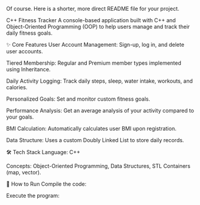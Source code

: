 Of course. Here is a shorter, more direct README file for your project.

C++ Fitness Tracker
A console-based application built with C++ and Object-Oriented Programming (OOP) to help users manage and track their daily fitness goals.

✨ Core Features
User Account Management: Sign-up, log in, and delete user accounts.

Tiered Membership: Regular and Premium member types implemented using Inheritance.

Daily Activity Logging: Track daily steps, sleep, water intake, workouts, and calories.

Personalized Goals: Set and monitor custom fitness goals.

Performance Analysis: Get an average analysis of your activity compared to your goals.

BMI Calculation: Automatically calculates user BMI upon registration.

Data Structure: Uses a custom Doubly Linked List to store daily records.

🛠️ Tech Stack
Language: C++

Concepts: Object-Oriented Programming, Data Structures, STL Containers (map, vector).

🚀 How to Run
Compile the code:

Execute the program: